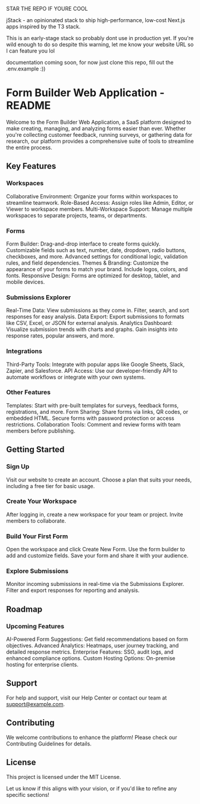 STAR THE REPO IF YOURE COOL

jStack - an opinionated stack to ship high-performance, low-cost Next.js apps inspired by the T3 stack.

This is an early-stage stack so probably dont use in production yet. If you're wild enough to do so despite this warning, let me know your website URL so I can feature you lol

documentation coming soon, for now just clone this repo, fill out the .env.example :))

# Form Builder Web Application - README

Welcome to the Form Builder Web Application, a SaaS platform designed to make creating, managing, and analyzing forms easier than ever. Whether you're collecting customer feedback, running surveys, or gathering data for research, our platform provides a comprehensive suite of tools to streamline the entire process.

## Key Features

### Workspaces

Collaborative Environment: Organize your forms within workspaces to streamline teamwork.
Role-Based Access: Assign roles like Admin, Editor, or Viewer to workspace members.
Multi-Workspace Support: Manage multiple workspaces to separate projects, teams, or departments.

### Forms

Form Builder:
Drag-and-drop interface to create forms quickly.
Customizable fields such as text, number, date, dropdown, radio buttons, checkboxes, and more.
Advanced settings for conditional logic, validation rules, and field dependencies.
Themes & Branding:
Customize the appearance of your forms to match your brand.
Include logos, colors, and fonts.
Responsive Design:
Forms are optimized for desktop, tablet, and mobile devices.

### Submissions Explorer

Real-Time Data:
View submissions as they come in.
Filter, search, and sort responses for easy analysis.
Data Export:
Export submissions to formats like CSV, Excel, or JSON for external analysis.
Analytics Dashboard:
Visualize submission trends with charts and graphs.
Gain insights into response rates, popular answers, and more.

### Integrations

Third-Party Tools:
Integrate with popular apps like Google Sheets, Slack, Zapier, and Salesforce.
API Access:
Use our developer-friendly API to automate workflows or integrate with your own systems.

### Other Features

Templates:
Start with pre-built templates for surveys, feedback forms, registrations, and more.
Form Sharing:
Share forms via links, QR codes, or embedded HTML.
Secure forms with password protection or access restrictions.
Collaboration Tools:
Comment and review forms with team members before publishing.

## Getting Started

### Sign Up

Visit our website to create an account.
Choose a plan that suits your needs, including a free tier for basic usage.

### Create Your Workspace

After logging in, create a new workspace for your team or project.
Invite members to collaborate.

### Build Your First Form

Open the workspace and click Create New Form.
Use the form builder to add and customize fields.
Save your form and share it with your audience.

### Explore Submissions

Monitor incoming submissions in real-time via the Submissions Explorer.
Filter and export responses for reporting and analysis.

## Roadmap

### Upcoming Features

AI-Powered Form Suggestions: Get field recommendations based on form objectives.
Advanced Analytics: Heatmaps, user journey tracking, and detailed response metrics.
Enterprise Features: SSO, audit logs, and enhanced compliance options.
Custom Hosting Options: On-premise hosting for enterprise clients.

## Support

For help and support, visit our Help Center or contact our team at support@example.com.

## Contributing

We welcome contributions to enhance the platform! Please check our Contributing Guidelines for details.

## License

This project is licensed under the MIT License.

Let us know if this aligns with your vision, or if you'd like to refine any specific sections!
